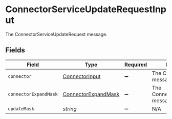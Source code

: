 # ConnectorServiceUpdateRequestInput

The ConnectorServiceUpdateRequest message.


## Fields

| Field                                                             | Type                                                              | Required                                                          | Description                                                       |
| ----------------------------------------------------------------- | ----------------------------------------------------------------- | ----------------------------------------------------------------- | ----------------------------------------------------------------- |
| `connector`                                                       | [ConnectorInput](../../models/shared/connectorinput.md)           | :heavy_minus_sign:                                                | The Connector message.                                            |
| `connectorExpandMask`                                             | [ConnectorExpandMask](../../models/shared/connectorexpandmask.md) | :heavy_minus_sign:                                                | The ConnectorExpandMask message.                                  |
| `updateMask`                                                      | *string*                                                          | :heavy_minus_sign:                                                | N/A                                                               |